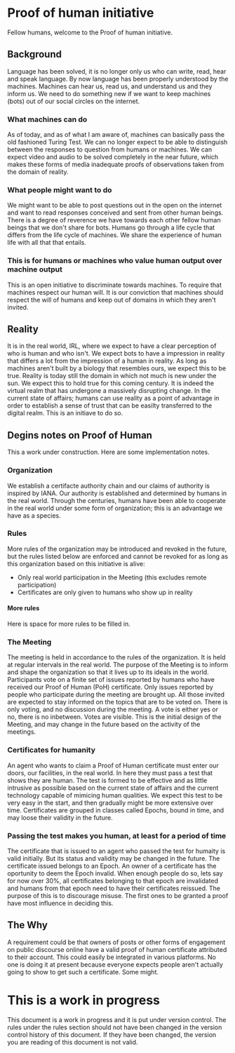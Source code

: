 # Proof of human initiative

Fellow humans, welcome to the Proof of human initiative.

## Background

Language has been solved, it is no longer only us who can write, read, hear and speak language.
By now language has been properly understood by the machines. Machines can hear us, read us, and understand us and they inform us. 
We need to do something new if we want to keep machines (bots) out of our
social circles on the internet.

### What machines can do

As of today, and as of what I am aware of, machines can basically pass the old fashioned Turing Test.
We can no longer expect to be able to distinguish between the responses to question from humans or machines.
We can expect video and audio to be solved completely in the near future, which makes
these forms of media inadequate proofs of observations taken from the domain of reality.

### What people might want to do

We might want to be able to post questions out in the open on the internet and want to
read responses conceived and sent from other human beings. There is a degree of reverence we have
towards each other fellow human beings that we don't share for bots.
Humans go through a life cycle that differs from the life cycle of machines.
We share the experience of human life with all that that entails. 

### This is for humans or machines who value human output over machine output

This is an open initiative to discriminate towards machines. To require that machines
respect our human will. It is our conviction that machines should respect the will of humans and
keep out of domains in which they aren't invited.

## Reality

It is in the real world, IRL, where we expect to have a clear perception of who is human and who isn't.
We expect bots to have a impression in reality that differs a lot from the impression of a human
in reality. As long as machines aren't built by a biology that resembles ours, we expect this to be true.
Reality is today still the domain in which not much is new under the sun. We expect this to hold true
for this coming century. It is indeed the virtual realm that has undergone a massively disrupting change.
In the current state of affairs; humans can use reality as a point of advantage in order to establish a
sense of trust that can be easilty transferred to the digital realm. This is an initiave to do so.

## Degins notes on Proof of Human 

This a work under construction. Here are some implementation notes.

### Organization

We establish a certifacte authority chain and our claims of authority is inspired by IANA.
Our authority is established and determined by humans in the real world.
Through the centuries, humans have been able to cooperate in the real world under some form
of organization; this is an advantage we have as a species.

### Rules

More rules of the organization may be introduced and revoked in the future, but the rules listed below are
enforced and cannot be revoked for as long as this organization based on this initiative is alive:

* Only real world participation in the Meeting (this excludes remote participation)
* Certificates are only given to humans who show up in reality

#### More rules

Here is space for more rules to be filled in.

### The Meeting

The meeting is held in accordance to the rules of the organization.
It is held at regular intervals in the real world. The purpose of the Meeting is to inform and shape the
organization so that it lives up to its ideals in the world.
Participants vote on a finite set of issues reported by humans who have received our Proof of Human (PoH) certificate.
Only issues reported by people who participate during the meeting are brought up.
All those invited are expected to stay informed on the topics that are to be voted on.
There is only voting, and no discussion during the meeting.
A vote is either yes or no, there is no inbetween. Votes are visible. This is the initial design
of the Meeting, and may change in the future based on the activity of the meetings.

### Certificates for humanity

An agent who wants to claim a Proof of Human certificate must enter our doors, our facilities, in the
real world. In here they must pass a test that shows they are human. The test is formed to be effective and
as little intrusive as possible based on the current state of affairs and the current technology capable of
mimicing human qualities. We expect this test to be very easy in the start, and then gradually might be more
extensive over time. Certificates are grouped in classes called Epochs, bound in time, and may loose their validity in
the future.

### Passing the test makes you human, at least for a period of time

The certificate that is issued to an agent who passed the test for humaity is valid initially.
But its status and validity may be changed in the future. The certificate issued belongs to an Epoch.
An owner of a certificate has the oportunity to deem the Epoch invalid. When enough people do so, lets say for now over 30%,
all certificates belonging to that epoch are invalidated and humans from that epoch need to have their certificates reissued.
The purpose of this is to discourage misuse. The first ones to be granted a proof have most influence in deciding this.

## The Why 

A requirement could be that owners of posts or other forms of engagement on public discourse online have a valid proof of human certificate attributed
to their account. This could easily be integrated in various platforms. No one is doing it at present because everyone expects people
aren't actually going to show to get such a certificate. Some might. 

# This is a work in progress

This document is a work in progress and it is put under version control. The rules under the rules section should not have been
changed in the version control history of this document. If they have been changed, the version you are reading of this document is not valid.

